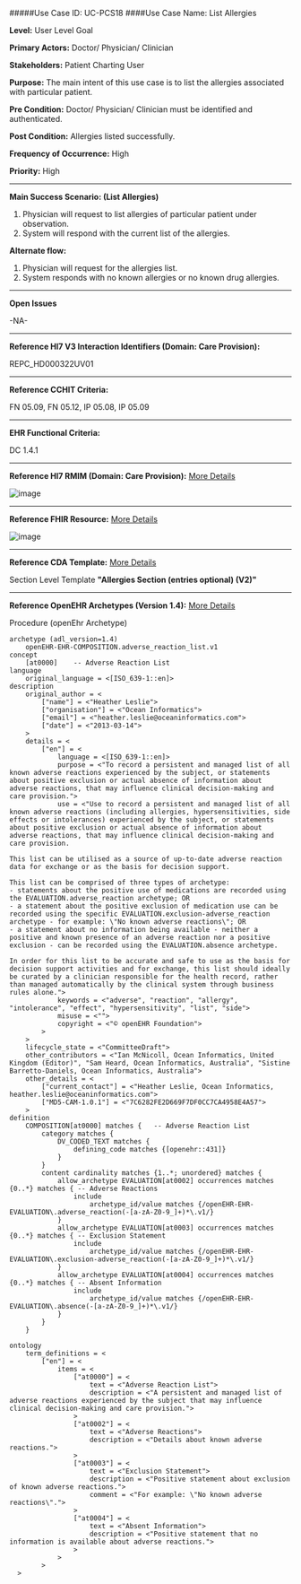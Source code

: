 #####Use Case ID: UC-PCS18
####Use Case Name: List Allergies

**Level:**                     User Level Goal

**Primary Actors:**            Doctor/ Physician/ Clinician 

**Stakeholders:**              Patient Charting User

**Purpose:**                   The main intent of this use case is to list the allergies associated with particular patient.

**Pre Condition:**             Doctor/ Physician/ Clinician must be identified and authenticated.  

**Post Condition:**            Allergies listed successfully.  

**Frequency of Occurrence:**   High

**Priority:**                  High
__________________________________________________________
**Main Success Scenario: (List Allergies)**

1.	Physician will request to list allergies of particular patient under observation.
2.	System will respond with the current list of the allergies.

**Alternate flow:**

1.	Physician will request for the allergies list.
2.	System responds with no known allergies or no known drug allergies.

_______________________________________________________________
**Open Issues**

-NA-
_______________________________________________________________
**Reference Hl7 V3 Interaction Identifiers (Domain: Care Provision):**

REPC_HD000322UV01
_______________________________________________________________
**Reference CCHIT Criteria:**

FN 05.09, FN 05.12, IP 05.08, IP 05.09
_______________________________________________________________
**EHR Functional Criteria:**

DC 1.4.1

_______________________________________________________________
**Reference Hl7 RMIM (Domain: Care Provision):** [More Details](http://www.hl7.org/implement/standards/product_brief.cfm?product_id=306)

![image](https://f.cloud.github.com/assets/4283040/1379035/1e16eff2-3ae2-11e3-9dc7-af9b7afab6b5.png)

_______________________________________________________________
**Reference FHIR Resource:** [More Details](http://www.hl7.org/implement/standards/fhir/resourcelist.html)

![image](https://f.cloud.github.com/assets/4283040/1378969/9e4d516e-3adf-11e3-89a0-dbb2ec3058d4.png)
_______________________________________________________________
**Reference CDA Template:** [More Details](http://www.hl7.org/Special/committees/structure/index.cfm)

Section Level Template **"Allergies Section (entries optional) (V2)"**
_______________________________________________________________
**Reference OpenEHR Archetypes (Version 1.4):** [More Details](http://www.openehr.org/ckm/)

Procedure (openEhr Archetype)
```Archetype
archetype (adl_version=1.4)
	openEHR-EHR-COMPOSITION.adverse_reaction_list.v1
concept
	[at0000]	-- Adverse Reaction List
language
	original_language = <[ISO_639-1::en]>
description
	original_author = <
		["name"] = <"Heather Leslie">
		["organisation"] = <"Ocean Informatics">
		["email"] = <"heather.leslie@oceaninformatics.com">
		["date"] = <"2013-03-14">
	>
	details = <
		["en"] = <
			language = <[ISO_639-1::en]>
			purpose = <"To record a persistent and managed list of all known adverse reactions experienced by the subject, or statements about positive exclusion or actual absence of information about adverse reactions, that may influence clinical decision-making and care provision.">
			use = <"Use to record a persistent and managed list of all known adverse reactions (including allergies, hypersensitivities, side effects or intolerances) experienced by the subject, or statements about positive exclusion or actual absence of information about adverse reactions, that may influence clinical decision-making and care provision. 

This list can be utilised as a source of up-to-date adverse reaction data for exchange or as the basis for decision support. 

This list can be comprised of three types of archetype:
- statements about the positive use of medications are recorded using the EVALUATION.adverse_reaction archetype; OR
- a statement about the positive exclusion of medication use can be recorded using the specific EVALUATION.exclusion-adverse_reaction archetype - for example: \"No known adverse reactions\"; OR
- a statement about no information being available - neither a positive and known presence of an adverse reaction nor a positive exclusion - can be recorded using the EVALUATION.absence archetype.

In order for this list to be accurate and safe to use as the basis for decision support activities and for exchange, this list should ideally be curated by a clinician responsible for the health record, rather than managed automatically by the clinical system through business rules alone.">
			keywords = <"adverse", "reaction", "allergy", "intolerance", "effect", "hypersensitivity", "list", "side">
			misuse = <"">
			copyright = <"© openEHR Foundation">
		>
	>
	lifecycle_state = <"CommitteeDraft">
	other_contributors = <"Ian McNicoll, Ocean Informatics, United Kingdom (Editor)", "Sam Heard, Ocean Informatics, Australia", "Sistine Barretto-Daniels, Ocean Informatics, Australia">
	other_details = <
		["current_contact"] = <"Heather Leslie, Ocean Informatics, heather.leslie@oceaninformatics.com">
		["MD5-CAM-1.0.1"] = <"7C6282FE2D669F7DF0CC7CA4958E4A57">
	>
definition
	COMPOSITION[at0000] matches {	-- Adverse Reaction List
		category matches {
			DV_CODED_TEXT matches {
				defining_code matches {[openehr::431]}
			}
		}
		content cardinality matches {1..*; unordered} matches {
			allow_archetype EVALUATION[at0002] occurrences matches {0..*} matches {	-- Adverse Reactions
				include
					archetype_id/value matches {/openEHR-EHR-EVALUATION\.adverse_reaction(-[a-zA-Z0-9_]+)*\.v1/}
			}
			allow_archetype EVALUATION[at0003] occurrences matches {0..*} matches {	-- Exclusion Statement
				include
					archetype_id/value matches {/openEHR-EHR-EVALUATION\.exclusion-adverse_reaction(-[a-zA-Z0-9_]+)*\.v1/}
			}
			allow_archetype EVALUATION[at0004] occurrences matches {0..*} matches {	-- Absent Information
				include
					archetype_id/value matches {/openEHR-EHR-EVALUATION\.absence(-[a-zA-Z0-9_]+)*\.v1/}
			}
		}
	}

ontology
	term_definitions = <
		["en"] = <
			items = <
				["at0000"] = <
					text = <"Adverse Reaction List">
					description = <"A persistent and managed list of adverse reactions experienced by the subject that may influence clinical decision-making and care provision.">
				>
				["at0002"] = <
					text = <"Adverse Reactions">
					description = <"Details about known adverse reactions.">
				>
				["at0003"] = <
					text = <"Exclusion Statement">
					description = <"Positive statement about exclusion of known adverse reactions.">
					comment = <"For example: \"No known adverse reactions\".">
				>
				["at0004"] = <
					text = <"Absent Information">
					description = <"Positive statement that no information is available about adverse reactions.">
				>
			>
		>
  >
```
